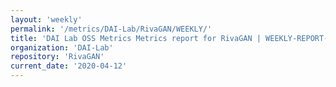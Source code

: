 ```yaml
---
layout: 'weekly'
permalink: '/metrics/DAI-Lab/RivaGAN/WEEKLY/'
title: 'DAI Lab OSS Metrics Metrics report for RivaGAN | WEEKLY-REPORT-2020-04-12'
organization: 'DAI-Lab'
repository: 'RivaGAN'
current_date: '2020-04-12'
---
```

